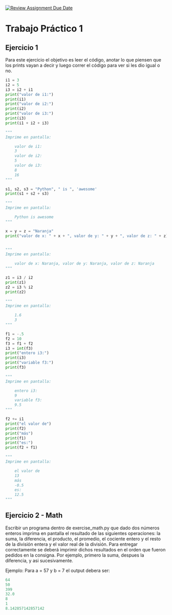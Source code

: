 [![Review Assignment Due Date](https://classroom.github.com/assets/deadline-readme-button-24ddc0f5d75046c5622901739e7c5dd533143b0c8e959d652212380cedb1ea36.svg)](https://classroom.github.com/a/A1I8Af3W)
# Trabajo Práctico 1

## Ejercicio 1

Para este ejercicio el objetivo es leer el código, anotar lo que piensen que los prints vayan a decir y luego correr el código para ver si les dio igual o no.

```python
i1 = 3
i2 = 5
i3 = i2 + i1
print("valor de i1:")
print(i1)
print("valor de i2:")
print(i2)
print("valor de i3:")
print(i3)
print(i1 + i2 + i3)

"""
Imprime en pantalla:

    valor de i1:
    3
    valor de i2:
    5
    valor de i3:
    8
    16
"""

s1, s2, s3 = "Python", " is ", 'awesome'
print(s1 + s2 + s3)

"""
Imprime en pantalla:

    Python is awesome
"""

x = y = z = "Naranja"
print("valor de x: " + x + ", valor de y: " + y + ", valor de z: " + z)


"""
Imprime en pantalla:

    valor de x: Naranja, valor de y: Naranja, valor de z: Naranja
"""

z1 = i3 / i2
print(z1)
z2 = i3 % i2
print(z2)

"""
Imprime en pantalla:

    1.6
    3
"""

f1 = -.5
f2 = 10
f3 = f1 + f2
i3 = int(f3)
print("entero i3:")
print(i3)
print("variable f3:")
print(f3)

"""
Imprime en pantalla:

    entero i3:
    9
    variable f3:
    9.5
"""

f2 += i1
print("el valor de")
print(f2)
print("más")
print(f1)
print("es:")
print(f2 + f1)

"""
Imprime en pantalla:

    el valor de
    13
    más
    -0.5
    es:
    12.5
"""
```

## Ejercicio 2 - Math

Escribir un programa dentro de exercise_math.py que dado dos números enteros imprima en pantalla el resultado de las siguientes operaciones: la suma, la diferencia, el producto, el promedio, el cociente entero y el resto de la división entera y el valor real de la división. Para entregar correctamente se deberá imprimir dichos resultados en el orden que fueron pedidos en la consigna. Por ejemplo, primero la suma, despues la diferencia, y asi sucesivamente.

Ejemplo: Para a = 57 y b = 7 el output debera ser:

```python
64
50
399
32.0
8
1
8.142857142857142
```
